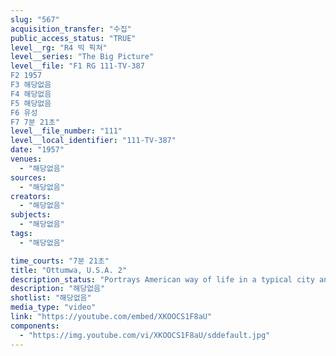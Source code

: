 ```yaml
---
slug: "567"
acquisition_transfer: "수집"
public_access_status: "TRUE"
level__rg: "R4 빅 픽쳐"
level__series: "The Big Picture"
level__file: "F1 RG 111-TV-387
F2 1957
F3 해당없음
F4 해당없음
F5 해당없음
F6 유성
F7 7분 21초"
level__file_number: "111"
level__local_identifier: "111-TV-387"
date: "1957"
venues: 
  - "해당없음"
sources: 
  - "해당없음"
creators: 
  - "해당없음"
subjects: 
  - "해당없음"
tags: 
  - "해당없음"

time_courts: "7분 21초"
title: "Ottumwa, U.S.A. 2"
description_status: "Portrays American way of life in a typical city and the Army`s involvement with that city."
description: "해당없음"
shotlist: "해당없음"
media_type: "video"
link: "https://youtube.com/embed/XKOOCS1F8aU"
components: 
  - "https://img.youtube.com/vi/XKOOCS1F8aU/sddefault.jpg"
---
```


